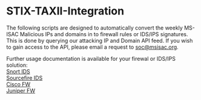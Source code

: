 # STIX-TAXII-Integration
The following scripts are designed to automatically convert the weekly MS-ISAC Malicious IPs and domains in to firewall rules or IDS/IPS signatures. This is done by querying our attacking IP and Domain API feed. If you wish to gain access to the API, please email a request to soc@msisac.org. 

Further usage documentation is available for your firewal or IDS/IPS solution:<br />
 [Snort IDS](https://github.com/MSISAC/STIX-TAXII-Integration/blob/master/api2snort.py%20-%20README.txt)<br />
 [Sourcefire IDS](https://github.com/MSISAC/STIX-TAXII-Integration/blob/master/README-defensecenter_upload)<br />
 [Cisco FW](https://github.com/MSISAC/STIX-TAXII-Integration/blob/master/api2cisco.py%20-%20README.txt)<br />
 [Juniper FW](https://github.com/MSISAC/STIX-TAXII-Integration/blob/master/api2juniper.py%20README.txt)<br />
